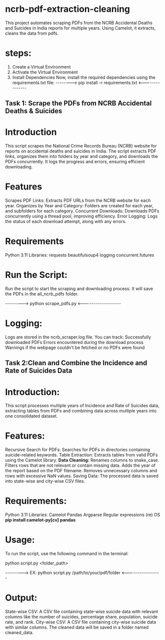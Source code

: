 # ncrb-pdf-extraction-cleaning
This project automates scraping PDFs from the NCRB Accidental Deaths and Suicides in India reports for multiple years. Using Camelot, it extracts, cleans the data from pdfs.

# steps:

1. Create a Virtual Environment
2. Activate the Virtual Environment
3. Install Dependencies
Now, install the required dependencies using the requirements.txt file:
-------->  pip install -r requirements.txt   <---------------

## Task 1: Scrape the PDFs from NCRB Accidental Deaths & Suicides

# Introduction
This script scrapes the National Crime Records Bureau (NCRB) website for reports on accidental deaths and suicides in India.
The script extracts PDF links, organizes them into folders by year and category, and downloads the PDFs concurrently. 
It logs the progress and errors, ensuring efficient downloading.

# Features
Scrapes PDF Links: Extracts PDF URLs from the NCRB website for each year.
Organizes by Year and Category: Folders are created for each year, and subfolders for each category.
Concurrent Downloads: Downloads PDFs concurrently using a thread pool, improving efficiency.
Error Logging: Logs the status of each download attempt, along with any errors.

# Requirements
Python 3.11
Libraries:
requests
beautifulsoup4
logging
concurrent.futures

# Run the Script: 
Run the script to start the scraping and downloading process. It will save the PDFs in the all_ncrb_pdfs folder.

---------> python scrape_pdfs.py  <-------------------

# Logging:
Logs are stored in the ncrb_scraper.log file. You can track:
Successfully downloaded PDFs
Errors encountered during the download process
Warnings if the webpage couldn't be fetched or no PDFs were found

 ## Task 2:Clean and Combine the Incidence and Rate of Suicides Data

# Introduction:
This script processes multiple years of Incidence and Rate of Suicides data, 
extracting tables from PDFs and combining data across multiple years into one consolidated dataset.

# Features:
Recursive Search for PDFs: Searches for PDFs in directories containing suicide-related keywords.
Table Extraction: Extracts tables from valid PDFs using the Camelot library.
**Data Cleaning:**
    Renames columns to snake_case.
    Filters rows that are not relevant or contain missing data.
    Adds the year of the report based on the PDF filename.
    Removes unnecessary columns and rows with excessive NaN values.
    Saving Data: The processed data is saved into state-wise and city-wise CSV files.
# Requirements:
Python 3.11
Libraries:
    Camelot
    Pandas
    Argparse
    Regular expressions (re)
    OS
**pip install camelot-py[cv] pandas**

# Usage:
To run the script, use the following command in the terminal:

python script.py <folder_path>

--------->  EX: python script.py /path/to/your/pdf/folder  <-----------------
# Output:
State-wise CSV: A CSV file containing state-wise suicide data with relevant columns like the number of suicides, percentage share, population, suicide rate, and rank.
City-wise CSV: A CSV file containing city-wise suicide data with similar columns.
The cleaned data will be saved in a folder named cleaned_data.
